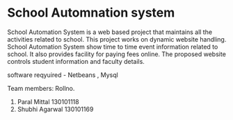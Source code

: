 # School Automnation system
School Automation System is a web based project that maintains all the activities related  to school. This project works on dynamic website handling.
School Automation System show time to time event information related to school. It also provides facility for paying fees online.
The proposed website controls student information and faculty details.

software reqyuired - Netbeans , Mysql
  
  Team members:      Rollno.
 1. Paral Mittal     130101118      
 2. Shubhi Agarwal   130101169
